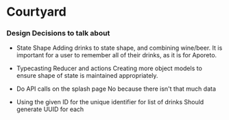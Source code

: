 # Courtyard

### Design Decisions to talk about

* State Shape
Adding drinks to state shape, and combining wine/beer.  It is important for a user to remember all of their drinks, as it is for Aporeto.

* Typecasting Reducer and actions
Creating more object models to ensure shape of state is maintained appropriately.

* Do API calls on the splash page
No because there isn't that much data

* Using the given ID for the unique identifier for list of drinks
Should generate UUID for each